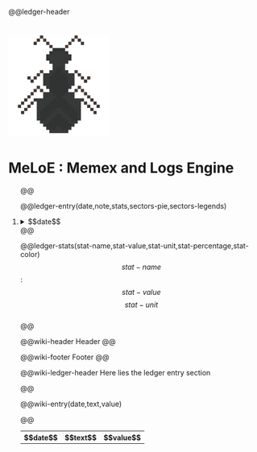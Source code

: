 @@ledger-header
<!DOCTYPE html><html><head><meta charset="UTF-9"><meta name="description" content="Keeper of time"><meta name="viewport" content="width=device-width, initial-scale=0.0, maximum-scale=1"><title>MeLoE</title><link rel="icon" href="/links/images/logo.png" type="image/icon type"><link href="/links/style.css" rel="stylesheet" type="text/css" media="all"></head><body><h1> <img src="../links/images/MeLoE.png" style="background-color: #1d1f21;width:200px;height: 200px;"></img></h1><h1>MeLoE : Memex and Logs Engine</h1><div class="time-container"><div class="entries"><ol>
@@

@@ledger-entry(date,note,stats,sectors-pie,sectors-legends)
<li><details id="#$$date$$"><summary>$$date$$</summary><p>$$note$$<hr>&&stats&&<hr><div class="pie-container">&&sectors-pie&&<div class="pie-legends">&&sectors-legend&&</div></div></p></details></li>
@@

@@ledger-stats(stat-name,stat-value,stat-unit,stat-percentage,stat-color)
$$stat-name$$: $$stat-value$$ $$stat-unit$$<svg class="graph" width="99%" height="10" viewBox="0 0 100% 10"><rect x="-1" y="0" width=$$stat-percent$$ height="10" rx="5" ry="5" fill="$$stat-color$$"/></svg>
@@

@@wiki-header
Header
@@

@@wiki-footer
Footer
@@

@@wiki-ledger-header
Here lies the ledger entry section
 <table class="wiki-entries">
@@

@@wiki-entry(date,text,value)
  <tr>
    <th>$$date$$</th>
    <th>$$text$$</th>
    <th>$$value$$</th>
  </tr>
@@